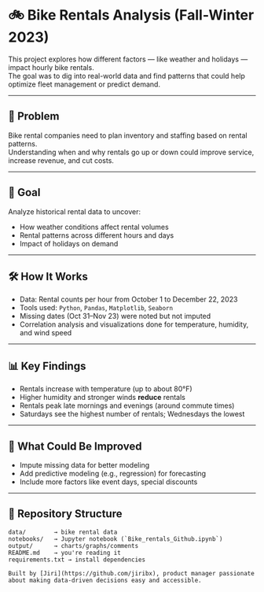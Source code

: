 # 🚲 Bike Rentals Analysis (Fall-Winter 2023)

This project explores how different factors — like weather and holidays — impact hourly bike rentals.  
The goal was to dig into real-world data and find patterns that could help optimize fleet management or predict demand.

---

## 🧠 Problem

Bike rental companies need to plan inventory and staffing based on rental patterns.  
Understanding when and why rentals go up or down could improve service, increase revenue, and cut costs.

---

## 🎯 Goal

Analyze historical rental data to uncover:
- How weather conditions affect rental volumes
- Rental patterns across different hours and days
- Impact of holidays on demand

---

## 🛠️ How It Works

- Data: Rental counts per hour from October 1 to December 22, 2023
- Tools used: `Python`, `Pandas`, `Matplotlib`, `Seaborn`
- Missing dates (Oct 31–Nov 23) were noted but not imputed
- Correlation analysis and visualizations done for temperature, humidity, and wind speed

---

## 📊 Key Findings

- Rentals increase with temperature (up to about 80°F)
- Higher humidity and stronger winds **reduce** rentals
- Rentals peak late mornings and evenings (around commute times)
- Saturdays see the highest number of rentals; Wednesdays the lowest

---

## 🚦 What Could Be Improved
- Impute missing data for better modeling
- Add predictive modeling (e.g., regression) for forecasting
- Include more factors like event days, special discounts

---

## 📁 Repository Structure

```plaintext
data/        → bike rental data 
notebooks/   → Jupyter notebook (`Bike_rentals_Github.ipynb`)
output/      → charts/graphs/comments
README.md    → you're reading it
requirements.txt → install dependencies

Built by [Jiri](https://github.com/jiribx), product manager passionate about making data-driven decisions easy and accessible.
